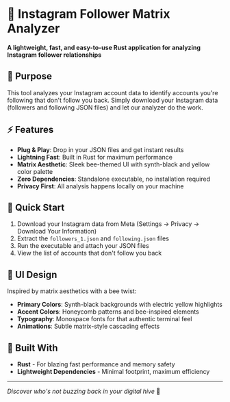 # 🐝 Instagram Follower Matrix Analyzer

**A lightweight, fast, and easy-to-use Rust application for analyzing Instagram follower relationships**

## 🎯 Purpose

This tool analyzes your Instagram account data to identify accounts you're following that don't follow you back. Simply download your Instagram data (followers and following JSON files) and let our analyzer do the work.

## ⚡ Features

- **Plug & Play**: Drop in your JSON files and get instant results
- **Lightning Fast**: Built in Rust for maximum performance
- **Matrix Aesthetic**: Sleek bee-themed UI with synth-black and yellow color palette
- **Zero Dependencies**: Standalone executable, no installation required
- **Privacy First**: All analysis happens locally on your machine

## 🚀 Quick Start

1. Download your Instagram data from Meta (Settings → Privacy → Download Your Information)
2. Extract the `followers_1.json` and `following.json` files
3. Run the executable and attach your JSON files
4. View the list of accounts that don't follow you back

## 🎨 UI Design

Inspired by matrix aesthetics with a bee twist:
- **Primary Colors**: Synth-black backgrounds with electric yellow highlights
- **Accent Colors**: Honeycomb patterns and bee-inspired elements
- **Typography**: Monospace fonts for that authentic terminal feel
- **Animations**: Subtle matrix-style cascading effects

## 🔧 Built With

- **Rust** - For blazing fast performance and memory safety
- **Lightweight Dependencies** - Minimal footprint, maximum efficiency

---

*Discover who's not buzzing back in your digital hive* 🐝
